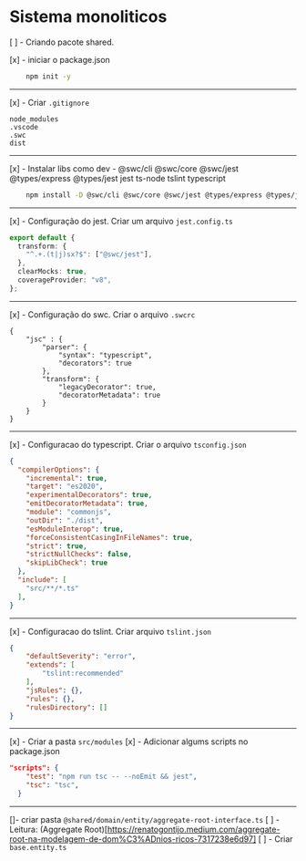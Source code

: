 # Sistema monoliticos

[ ] - Criando pacote shared. 

[x] - iniciar o package.json

```bash
    npm init -y 
```
---

[x] - Criar `.gitignore`

```
node_modules
.vscode
.swc
dist
```

---

[x] - Instalar libs como dev
    - @swc/cli @swc/core @swc/jest @types/express @types/jest jest ts-node tslint typescript 

```bash 
    npm install -D @swc/cli @swc/core @swc/jest @types/express @types/jest jest ts-node tslint typescript 
```
---

[x] - Configuração do jest. Criar um arquivo `jest.config.ts`

```typescript
export default {
  transform: {
    "^.+.(t|j)sx?$": ["@swc/jest"],
  },
  clearMocks: true,
  coverageProvider: "v8",
};
``` 
---

[x] - Configuração do swc. Criar o arquivo `.swcrc`

```
{
    "jsc" : {
        "parser": {
            "syntax": "typescript",
            "decorators": true
        },
        "transform": {
            "legacyDecorator": true,
            "decoratorMetadata": true
        }
    }
}

```

---
[x] - Configuracao do typescript. Criar o arquivo `tsconfig.json`

```json
{
  "compilerOptions": {
    "incremental": true,                             
    "target": "es2020",                                 
    "experimentalDecorators": true,                  
    "emitDecoratorMetadata": true,                   
    "module": "commonjs",                               
    "outDir": "./dist",                                  
    "esModuleInterop": true,                            
    "forceConsistentCasingInFileNames": true,           
    "strict": true,                                     
    "strictNullChecks": false,                        
    "skipLibCheck": true                                
  },
  "include": [
    "src/**/*.ts"
  ],
}

```

---

[x] - Configuracao do tslint. Criar arquivo `tslint.json`

```json
{
    "defaultSeverity": "error",
    "extends": [
        "tslint:recommended"
    ],
    "jsRules": {},
    "rules": {},
    "rulesDirectory": []
}
``` 

---
[x] - Criar a pasta `src/modules`
[x] - Adicionar algums scripts no package.json

```json
"scripts": {
    "test": "npm run tsc -- --noEmit && jest",
    "tsc": "tsc",
  }
```

---
[]- criar pasta `@shared/domain/entity/aggregate-root-interface.ts`
[ ] - Leitura: (Aggregate Root)[https://renatogontijo.medium.com/aggregate-root-na-modelagem-de-dom%C3%ADnios-ricos-7317238e6d97]
[ ] - Criar `base.entity.ts`